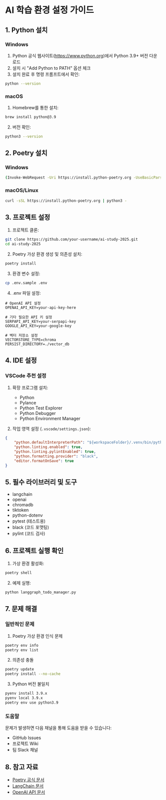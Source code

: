 # AI 학습 환경 설정 가이드

## 1. Python 설치
### Windows
1. Python 공식 웹사이트(https://www.python.org)에서 Python 3.9+ 버전 다운로드
2. 설치 시 "Add Python to PATH" 옵션 체크
3. 설치 완료 후 명령 프롬프트에서 확인:
```bash
python --version
```

### macOS
1. Homebrew를 통한 설치:
```bash
brew install python@3.9
```
2. 버전 확인:
```bash
python3 --version
```

## 2. Poetry 설치
### Windows
```bash
(Invoke-WebRequest -Uri https://install.python-poetry.org -UseBasicParsing).Content | python -
```

### macOS/Linux
```bash
curl -sSL https://install.python-poetry.org | python3 -
```

## 3. 프로젝트 설정
1. 프로젝트 클론:
```bash
git clone https://github.com/your-username/ai-study-2025.git
cd ai-study-2025
```

2. Poetry 가상 환경 생성 및 의존성 설치:
```bash
poetry install
```

3. 환경 변수 설정:
```bash
cp .env.sample .env
```

4. .env 파일 설정:
```env
# OpenAI API 설정
OPENAI_API_KEY=your-api-key-here

# 기타 필요한 API 키 설정
SERPAPI_API_KEY=your-serpapi-key
GOOGLE_API_KEY=your-google-key

# 벡터 저장소 설정
VECTORSTORE_TYPE=chroma
PERSIST_DIRECTORY=./vector_db
```

## 4. IDE 설정
### VSCode 추천 설정
1. 확장 프로그램 설치:
   - Python
   - Pylance
   - Python Test Explorer
   - Python Debugger
   - Python Environment Manager

2. 작업 영역 설정 (`.vscode/settings.json`):
```json
{
    "python.defaultInterpreterPath": "${workspaceFolder}/.venv/bin/python",
    "python.linting.enabled": true,
    "python.linting.pylintEnabled": true,
    "python.formatting.provider": "black",
    "editor.formatOnSave": true
}
```

## 5. 필수 라이브러리 및 도구
- langchain
- openai
- chromadb
- tiktoken
- python-dotenv
- pytest (테스트용)
- black (코드 포맷팅)
- pylint (코드 검사)

## 6. 프로젝트 실행 확인
1. 가상 환경 활성화:
```bash
poetry shell
```

2. 예제 실행:
```bash
python langgraph_todo_manager.py
```

## 7. 문제 해결
### 일반적인 문제
1. Poetry 가상 환경 인식 문제
```bash
poetry env info
poetry env list
```

2. 의존성 충돌
```bash
poetry update
poetry install --no-cache
```

3. Python 버전 불일치
```bash
pyenv install 3.9.x
pyenv local 3.9.x
poetry env use python3.9
```

### 도움말
문제가 발생하면 다음 채널을 통해 도움을 받을 수 있습니다:
- GitHub Issues
- 프로젝트 Wiki
- 팀 Slack 채널

## 8. 참고 자료
- [Poetry 공식 문서](https://python-poetry.org/docs/)
- [LangChain 문서](https://python.langchain.com/docs/get_started/introduction)
- [OpenAI API 문서](https://platform.openai.com/docs/introduction) 